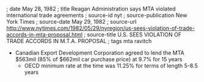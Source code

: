 ; date May 28, 1982
; title Reagan Administration says MTA violated international trade agreements
; source-id nyt
; source-publication New York Times
; source-date May 29, 1982
; source-url http://www.nytimes.com/1982/05/29/nyregion/us-sees-violation-of-trade-accords-in-mta-proposal.html
; source-title U.S. SEES VIOLATION OF TRADE ACCORDS IN M.T.A. PROPOSAL
; tags mta ravitch

- Canadian Export Development Corporation agreed to lend the MTA $563mil (85% of $662mil car purchase price) at 9.7% for 15 years
  - OECD minimum rate at the time was 11.25% for terms of length 5-8.5 years
